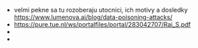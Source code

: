 - velmi pekne sa tu rozoberaju utocnici, ich motivy a dosledky 
  https://www.lumenova.ai/blog/data-poisoning-attacks/
- https://pure.tue.nl/ws/portalfiles/portal/283042707/Rai_S.pdf
-
-